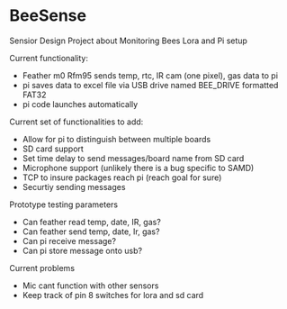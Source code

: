 # BeeSense
Sensior Design  Project about Monitoring Bees
Lora and Pi setup

Current functionality:
* Feather m0 Rfm95 sends temp, rtc, IR cam (one pixel), gas data to pi
* pi saves data to excel file via USB drive named BEE_DRIVE formatted FAT32
* pi code launches automatically

Current set of functionalities to add:
* Allow for pi to distinguish between multiple boards
* SD card support
* Set time delay to send messages/board name from SD card
* Microphone support (unlikely there is a bug specific to SAMD)
* TCP to insure packages reach pi (reach goal for sure)
* Securtiy sending messages

Prototype testing parameters
* Can feather read temp, date, IR, gas?
* Can feather send temp, date, Ir, gas?
* Can pi receive message?
* Can pi store message onto usb?

Current problems
* Mic cant function with other sensors
* Keep track of pin 8 switches for lora and sd card
